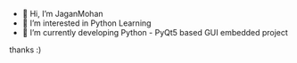 - 👋 Hi, I’m JaganMohan
- 👀 I’m interested in Python Learning 
- 🌱 I’m currently developing Python - PyQt5 based GUI embedded project

thanks :)


